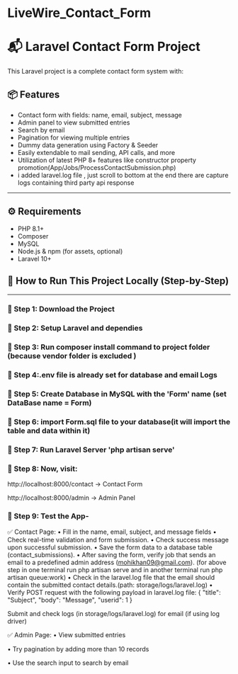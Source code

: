 # LiveWire_Contact_Form
# 📬 Laravel Contact Form Project

This Laravel project is a complete contact form system with:

## 📦 Features

- Contact form with fields: name, email, subject, message
- Admin panel to view submitted entries
- Search by email
- Pagination for viewing multiple entries
- Dummy data generation using Factory & Seeder
- Easily extendable to mail sending, API calls, and more
- Utilization of latest PHP 8+ features like constructor property promotion(App/Jobs/ProcessContactSubmission.php)
- i added laravel.log file , just scroll to bottom at the end there are capture logs containing third party api response

---

## ⚙️ Requirements

- PHP 8.1+
- Composer
- MySQL
- Node.js & npm (for assets, optional)
- Laravel 10+

## 🚀 How to Run This Project Locally (Step-by-Step)

---

### 🔹 Step 1: Download the Project
### 🔹 Step 2: Setup Laravel and dependies
### 🔹 Step 3: Run composer install command to project folder (because vendor folder is excluded )
### 🔹 Step 4:.env file is already set for database and email Logs
### 🔹 Step 5: Create Database in MySQL with the 'Form' name (set DataBase name = Form)
### 🔹 Step 6: import Form.sql file to your database(it will import the table and data within it)
### 🔹 Step 7: Run Laravel Server 'php artisan serve'
### 🔹 Step 8: Now, visit:

http://localhost:8000/contact → Contact Form

http://localhost:8000/admin → Admin Panel

### 🔹 Step 9: Test the App-

✅ Contact Page:
• Fill in the name, email, subject, and message fields
• Check real-time validation and form submission.
• Check success message upon successful submission.
• Save the form data to a database table (contact_submissions).
• After saving the form, verify job that sends an email to a predefined admin address (mohikhan09@gmail.com).
(for above step in one terminal run php artisan serve and in another terminal run php artisan queue:work)
• Check in the laravel.log file that the email should contain the submitted contact details.(path: storage/logs/laravel.log)
• Verify POST request with the following payload in laravel.log file:
{
"title": "Subject",
"body": "Message",
"userid": 1
}


Submit and check logs (in storage/logs/laravel.log) for email (if using log driver)

✅ Admin Page:
• View submitted entries
 
• Try pagination by adding more than 10 records

• Use the search input to search by email




